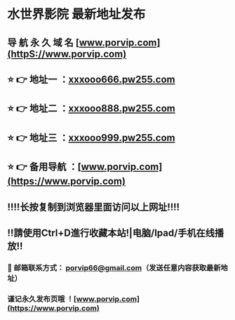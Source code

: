 # 水世界影院 最新地址发布 
## 导 航 永 久 域 名 [www.porvip.com](httpS://www.porvip.com)
## ⭐️ 👉 地址一 ：[xxxooo666.pw255.com](HttpS://xxxooo666.pw255.com)
## ⭐️ 👉 地址二 ：[xxxooo888.pw255.com](httpS://xxxooo888.pw255.com)
## ⭐️ 👉 地址三 ：[xxxooo999.pw255.com](httpS://xxxooo999.pw255.com)
## ⭐️ 👉 备用导航 ：[www.porvip.com](https://www.porvip.com)
## ‼️‼️长按复制到浏览器里面访问以上网址‼️‼️
## ‼️請使用Ctrl+D進行收藏本站!|电脑/Ipad/手机在线播放‼️
### 📧 邮箱联系方式： <porvip66@gmail.com>（发送任意内容获取最新地址）
### 谨记永久发布页哦 ！[www.porvip.com](https://www.porvip.com)